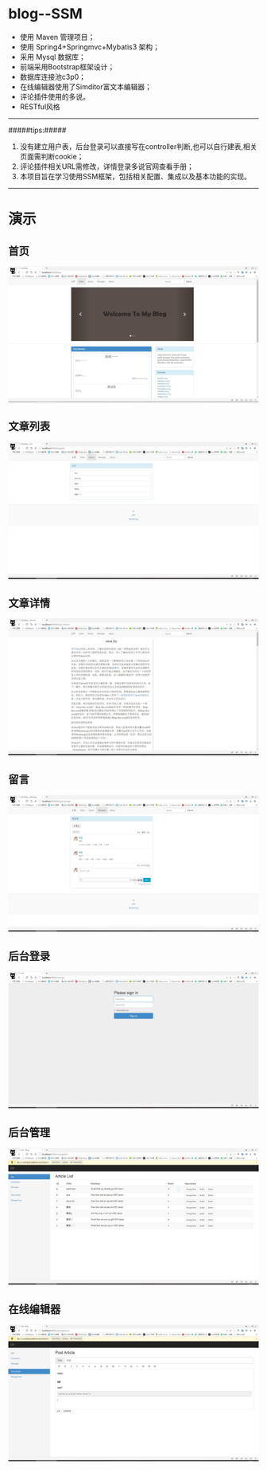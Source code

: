# blog--SSM

* 使用 Maven 管理项目；
* 使用 Spring4+Springmvc+Mybatis3 架构；
* 采用 Mysql 数据库；
* 前端采用Bootstrap框架设计；
* 数据库连接池c3p0；
* 在线编辑器使用了Simditor富文本编辑器；
* 评论插件使用的多说。
* RESTful风格
***
#####tips:#####
1. 没有建立用户表，后台登录可以直接写在controller判断,也可以自行建表,相关页面需判断cookie；
2. 评论插件相关URL需修改，详情登录多说官网查看手册；
3. 本项目旨在学习使用SSM框架，包括相关配置、集成以及基本功能的实现。
***
# 演示

## 首页
![index](https://github.com/tlinjia/Pictures/blob/master/blog/index.jpg)
## 文章列表
![list](https://github.com/tlinjia/Pictures/blob/master/blog/%E5%88%97%E8%A1%A8%E9%A1%B5.jpg)
## 文章详情
![detail](https://github.com/tlinjia/Pictures/blob/master/blog/%E6%96%87%E7%AB%A0%E9%A1%B5.jpg)
## 留言
![detail](https://github.com/tlinjia/Pictures/blob/master/blog/%E7%95%99%E8%A8%80.jpg)
## 后台登录
![detail](https://github.com/tlinjia/Pictures/blob/master/blog/%E5%90%8E%E5%8F%B0%E7%99%BB%E5%BD%95.jpg)
## 后台管理
![manage](https://github.com/tlinjia/Pictures/blob/master/blog/%E5%90%8E%E5%8F%B0%E7%AE%A1%E7%90%86.jpg)
## 在线编辑器
![edit](https://github.com/tlinjia/Pictures/blob/master/blog/%E5%9C%A8%E7%BA%BF%E7%BC%96%E8%BE%91%E5%99%A8.jpg)
